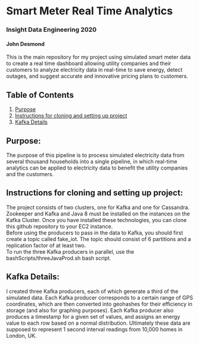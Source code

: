 # Smart Meter Real Time Analytics
### Insight Data Engineering 2020
#### John Desmond

This is the main repository for my project using simulated smart meter data to create a real time dashboard allowing utility companies and their customers to analyze electricity data in real-time to save energy, detect outages, and suggest accurate and innovative pricing plans to customers.


## Table of Contents

1. [Purpose](https://github.com/yohn-dezmon/realtime-smart-meter-dashboard#purpose)
2. [Instructions for cloning and setting up project](https://github.com/yohn-dezmon/instructions-for-cloning-and-setting-up-project)
3. [Kafka Details](https://github.com/yohn-dezmon/realtime-smart-meter-dashboard#kafka-details)


## Purpose:  
The purpose of this pipeline is to process simulated electricity data from several thousand households into a single pipeline, in which real-time analytics can be applied to electricity data to benefit the utility companies and the customers.

## Instructions for cloning and setting up project:

The project consists of two clusters, one for Kafka and one for Cassandra.  
Zookeeper and Kafka and Java 8 must be installed on the instances on the Kafka Cluster. Once you have installed these technologies, you can clone this github repository to your EC2 instance.  
Before using the producers to pass in the data to Kafka, you should first create a topic called fake_iot.
The topic should consist of 6 partitions and a replication factor of at least two.    
To run the three Kafka producers in parallel, use the bashScripts/threeJavaProd.sh bash script.



## Kafka Details:

I created three Kafka producers, each of which generate a third of the simulated data. Each Kafka producer corresponds to a certain range of GPS coordinates, which are then converted into geohashes for their efficiency in storage (and also for graphing purposes). Each Kafka producer also produces a timestamp for a given set of values, and assigns an energy value to each row based on a normal distribution. Ultimately these data are supposed to represent 1 second interval readings from 10,000 homes in London, UK.
